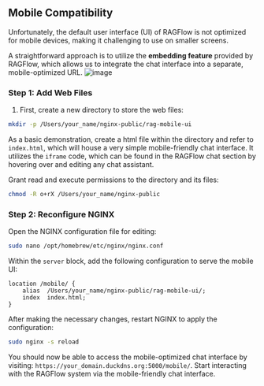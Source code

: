 ## Mobile Compatibility

Unfortunately, the default user interface (UI) of RAGFlow is not optimized for mobile devices, making it challenging to use on smaller screens. 

A straightforward approach is to utilize the **embedding feature** provided by RAGFlow, which allows us to integrate the chat interface into a separate, mobile-optimized URL.
![image](https://github.com/user-attachments/assets/10d857aa-ccb5-455e-816e-880b1d4700b8)

### Step 1: Add Web Files

1. First, create a new directory to store the web files:

```bash
mkdir -p /Users/your_name/nginx-public/rag-mobile-ui
```

As a basic demonstration, create a html file within the directory and refer to `index.html`, which will house a very simple mobile-friendly chat interface. It utilizes the `iframe` code, which can be found in the RAGFlow chat section by hovering over and editing any chat assistant.

Grant read and execute permissions to the directory and its files:

```bash
chmod -R o+rX /Users/your_name/nginx-public
```



### Step 2: Reconfigure NGINX

Open the NGINX configuration file for editing:

```bash
sudo nano /opt/homebrew/etc/nginx/nginx.conf
```

Within the `server` block, add the following configuration to serve the mobile UI:

```nginx
location /mobile/ {
    alias  /Users/your_name/nginx-public/rag-mobile-ui/;
    index  index.html;
}
```

After making the necessary changes, restart NGINX to apply the configuration:

```bash
sudo nginx -s reload
```

You should now be able to access the mobile-optimized chat interface by visiting:
```https://your_domain.duckdns.org:5000/mobile/```. Start interacting with the RAGFlow system via the mobile-friendly chat interface.
